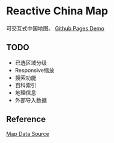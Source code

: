 # Reactive China Map

可交互式中国地图。
[Github Pages Demo](https://frankzn.github.io/ReactiveChinaMap)

## TODO

- 已选区域分级
- Responsive缩放
- 搜索功能
- 百科索引
- 地理信息
- 外部导入数据

## Reference

[Map Data Source](http://datav.aliyun.com/tools/atlas)
